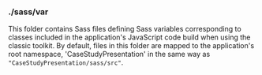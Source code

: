 ### ./sass/var

This folder contains Sass files defining Sass variables corresponding to classes
included in the application's JavaScript code build when using the classic toolkit.
By default, files in this folder are mapped to the application's root namespace,
'CaseStudyPresentation' in the same way as `"CaseStudyPresentation/sass/src"`.